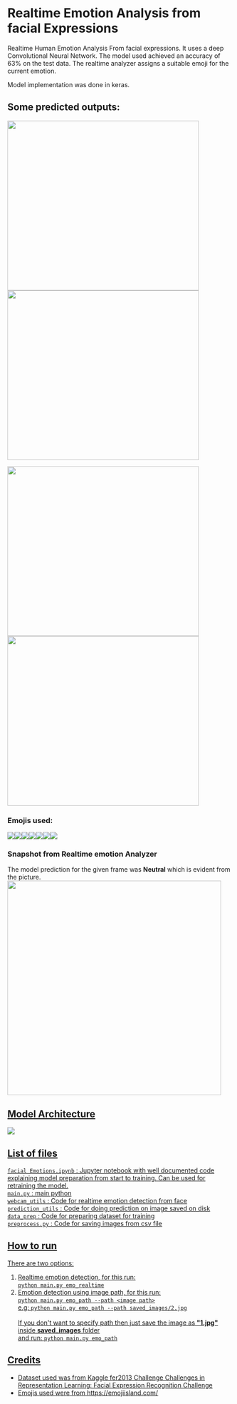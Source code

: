 # Realtime Emotion Analysis from facial Expressions
Realtime Human Emotion Analysis From facial expressions. It uses a deep Convolutional Neural Network.
The model used achieved an accuracy of 63% on the test data. The realtime analyzer assigns a suitable emoji for the current emotion.

Model implementation was done in keras.<br>

## Some predicted outputs:
<img src ='media/1.JPG'  width="430" height="380"><img src ='media/2.JPG'  width="430" height="380"/>

<img src ='media/3.JPG'  width="430" height="380"><img src ='media/4.JPG'  width="430" height="380"/>

### Emojis used:
<img src="emojis/happy.png"><img src="emojis/angry.png"><img src="emojis/fearful.png"><img src="emojis/sad.png"><img src="emojis/neutral.png"><img src="emojis/surprised.png"><img src="emojis/disgusted.png">

### Snapshot from Realtime emotion Analyzer
The model prediction for the given frame was **Neutral** which is evident from the picture.<br>
<img src ='media/5.JPG' wdith="640" height="480"/>

## <u>Model Architecture
<img src ='media/model_plot.png' >
  
## <u>List of files
`facial Emotions.ipynb` : 
Jupyter notebook with well documented code explaining model preparation from start to training. Can be used for retraining the model.
<br> `main.py` : main python 
<br> `webcam_utils` :
Code for realtime emotion detection from face
<br> `prediction_utils` :
Code for doing prediction on image saved on disk
<br> `data_prep` :
Code for preparing dataset for training
<br> `preprocess.py` :
Code for saving images from csv file
<br>
  
## How to run
There are two options:
1. Realtime emotion detection, for this run:<br>
```python main.py emo_realtime```<br>
2. Emotion detection using image path, for this run:<br>
```python main.py emo_path --path <image path>```
  <br>e.g: ```python main.py emo_path --path saved_images/2.jpg```
  <br><br>If you don't want to specify path then just save the image as **"1.jpg"** inside **saved_images** folder<br> and run:
  ```python main.py emo_path```

## Credits
- Dataset used was from Kaggle fer2013 Challenge [Challenges in Representation Learning: Facial Expression Recognition Challenge](https://www.kaggle.com/c/challenges-in-representation-learning-facial-expression-recognition-challenge/data)
- Emojis used were from https://emojiisland.com/
